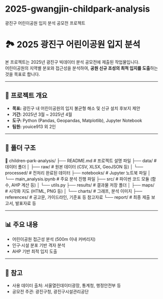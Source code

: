 # 2025-gwangjin-childpark-analysis
광진구 어린이공원 입지 분석 공모전 프로젝트

# 🏞️ 2025 광진구 어린이공원 입지 분석

본 프로젝트는 2025년 광진구 빅데이터 분석 공모전에 제출된 작업물입니다.  
어린이공원의 지역별 분포와 접근성을 분석하여, **공원 신규 조성의 최적 입지를 도출**하는 것을 목표로 합니다.

---

## 📌 프로젝트 개요
- **목표:** 광진구 내 어린이공원의 입지 불균형 해소 및 신규 설치 후보지 제안
- **기간:** 2025년 3월 ~ 2025년 4월
- **도구:** Python (Pandas, Geopandas, Matplotlib), Jupyter Notebook
- **팀원:** youice913 외 2인

---

## 📁 폴더 구조

📁 children-park-analysis/
├── README.md               # 프로젝트 설명 파일
├── data/                   # 데이터 폴더
│   ├── raw/                # 원본 데이터 (CSV, XLSX, GeoJSON 등)
│   └── processed/          # 전처리 완료된 데이터
├── notebooks/              # Jupyter 노트북 파일
│   └── main_analysis.ipynb # 주요 분석 진행 파일
├── src/                    # 파이썬 코드 모듈 (함수, AHP 계산 등)
│   └── utils.py
├── results/                # 결과물 저장 폴더
│   ├── maps/               # 시각화 지도 (HTML, PNG 등)
│   └── charts/             # 그래프, 분석 이미지
├── references/             # 공고문, 가이드라인, 기준표 등 참고자료
└── report/                 # 최종 제출 보고서, 발표자료 등


---

## 📊 주요 내용
- 어린이공원 접근성 분석 (500m 이내 커버리지)
- 인구·시설 분포 기반 격자 분석
- AHP 기반 최적 입지 도출

---

## 📎 참고
- 사용 데이터 출처: 서울열린데이터광장, 통계청, 행정안전부 등
- 공모전 주관: 광진구청, 광진구시설관리공단
